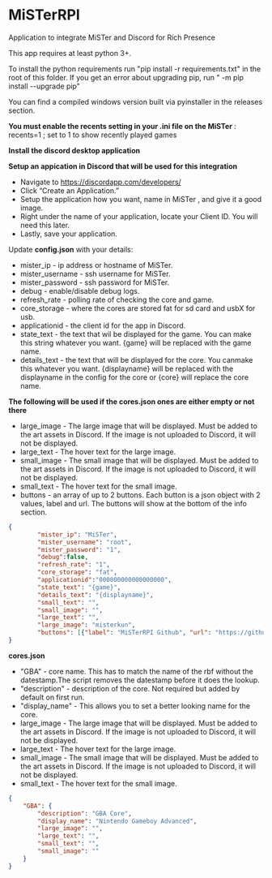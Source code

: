 # MiSTerRPI
Application to integrate MiSTer and Discord for Rich Presence

This app requires at least python 3+.

To install the python requirements run "pip install -r requirements.txt" in the root of this folder.
If you get an error about upgrading pip, run " -m pip install --upgrade pip"

You can find a compiled windows version built via pyinstaller in the releases section.



**You must enable the recents setting in your .ini file on the MiSTer** : recents=1              ; set to 1 to show recently played games

**Install the discord desktop application**

**Setup an appication in Discord that will be used for this integration**

* Navigate to https://discordapp.com/developers/
* Click “Create an Application.”
* Setup the application how you want, name in MiSTer , and give it a good image.
* Right under the name of your application, locate your Client ID. You will need this later.
* Lastly, save your application.


Update **config.json** with your details:

* mister_ip - ip address or hostname of MiSTer.
* mister_username - ssh username for MiSTer.
* mister_password - ssh password for MiSTer.
* debug - enable/disable debug logs.
* refresh_rate - polling rate of checking the core and game.
* core_storage - where the cores are stored fat for sd card and usbX for usb.
* applicationid - the client id for the app in Discord.
* state_text - the text that wil be displayed for the game. You can make this string whatever you want. {game} will be replaced with the game name.
* details_text - the text that will be displayed for the core. You canmake this whatever you want. {displayname} will be replaced with the displayname in the config for the core or {core} will replace the core name.

**The following will be used if the cores.json ones are either empty or not there**
* large_image - The large image that will be displayed. Must be added to the art assets in Discord. If the image is not uploaded to Discord, it will not be displayed.
* large_text -  The hover text for the large image.
* small_image - The small image that will be displayed. Must be added to the art assets in Discord. If the image is not uploaded to Discord, it will not be displayed.
* small_text - The hover text for the small image.
* buttons - an array of up to 2 buttons. Each button is a json object with 2 values, label and url. The buttons will show at the bottom of the info section.

```json
{
        "mister_ip": "MiSTer",
        "mister_username": "root",
        "mister_password": "1",
        "debug":false,
        "refresh_rate": "1",
        "core_storage": "fat",
        "applicationid":"000000000000000000",
        "state_text": "{game}",
        "details_text": "{displayname}",
        "small_text": "",
        "small_image": "",
        "large_text": "",
        "large_image": "misterkun",
        "buttons": [{"label": "MiSTerRPI Github", "url": "https://github.com/christopher-roelofs/misterrpi"}]
}
```

**cores.json**

* "GBA" - core name. This has to match the name of the rbf without the datestamp.The script removes the datestamp before it does the lookup.
* "description" - description of the core. Not required but added by default on first run.
* "display_name" - This allows you to set a better looking name for the core.
* large_image - The large image that will be displayed. Must be added to the art assets in Discord. If the image is not uploaded to Discord, it will not be displayed.
* large_text -  The hover text for the large image.
* small_image - The small image that will be displayed. Must be added to the art assets in Discord. If the image is not uploaded to Discord, it will not be displayed.
* small_text - The hover text for the small image.

```json
{
    "GBA": {   
        "description": "GBA Core",
        "display_name": "Nintendo Gameboy Advanced",
        "large_image": "",
        "large_text": "",
        "small_text": "",
        "small_image": ""
    }
}
```

